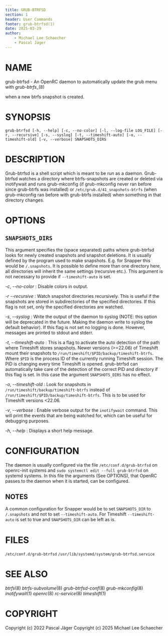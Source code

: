 ```yaml
---
title: GRUB-BTRFSD
section: 1
header: User Commands
footer: grub-btrfsd(1)
date: 2025-03-29
author:
    - Michael Lee Schaecher
    - Pascal Jäger
---
```


# NAME

grub-btrfsd - An OpenRC daemon to automatically update the grub menu
with _grub-btrfs__(8)

when a new btrfs snapshot is created.

# SYNOPSIS

`grub-btrfsd [-h, --help] [-c, --no-color] [-l, --log-file LOG_FILE] [-r, --recursive] [-s, --syslog] [-t, --timeshift-auto] [-o, --timeshift-old] [-v, --verbose] SNAPSHOTS_DIRS`

# DESCRIPTION

Grub-btrfsd is a shell script which is meant to be run as a daemon. Grub-btrfsd watches a directory where btrfs-snapshots are created or deleted via inotifywait and runs grub-mkconfig (if grub-mkconfig never ran before since grub-btrfs was installed) or `/etc/grub.d/41_snapshots-btrfs` (when grub-mkconfig ran before with grub-btrfs installed) when something in that directory changes.

# OPTIONS

## `SNAPSHOTS_DIRS`

This argument specifies the (space separated) paths where grub-btrfsd looks for newly created snapshots and snapshot deletions. It is usually defined by the program used to make snapshots. E.g. for Snapper this would be `/.snapshots`. It is possible to define more than one directory here, all directories will inherit the same settings (recursive etc.). This argument is not necessary to provide if `--timeshift-auto` is set.

_-c_, _--no-color_
: Disable colors in output.

_-r_  _--recursive_
: Watch snapshot directories recursively. This is useful if the snapshots are stored in subdirectories of the specified directories. If this flag is not set, only the specified directories are watched.

_-s_, _--syslog_
: Write the output of the daemon to syslog (NOTE: this option will be deprecated in the future. Making the daemon write to syslog the default behavior). If this flag is not set no logging is done. However, messages are printed to stdout and stderr.

_-t_, _--timeshift-auto_
: This is a flag to activate the auto detection of the path where Timeshift stores snapshots. Newer versions (\>=22.06) of Timeshift mount their snapshots to `/run/timeshift/$PID/backup/timeshift-btrfs`. Where `$PID` is the process ID of the currently running Timeshift session. The PID is changing every time Timeshift is opened. grub-btrfsd can automatically take care of the detection of the correct PID and directory if this flag is set. In this case the argument `SNAPSHOTS_DIRS` has no effect.

_-o_, _--timeshift-old_
: Look for snapshots in `/run/timeshift/backup/timeshift-btrfs` instead of `/run/timeshift/$PID/backup/timeshift-btrfs`. This is to be used for Timeshift versions \<22.06.

_-v_, _--verbose_
: Enable verbose output for the `inotifywait` command. This will print the events that are being watched for, which can be useful for debugging purposes.

_-h_, _--help_
: Displays a short help message.

# CONFIGURATION

The daemon is usually configured via the file `/etc/conf.d/grub-btrfsd` on openrc-init systems and `sudo systemctl edit --full grub-btrfsd` on systemd systems. In this file the arguments (See OPTIONS), that OpenRC passes to the daemon when it is started, can be configured.

## NOTES

A common configuration for Snapper would be to set `SNAPSHOTS_DIR` to `/.snapshots` and not to set `--timeshift-auto`. For Timeshift `--timeshift-auto` is set to true and `SNAPSHOTS_DIR` can be left as is.

# FILES

`/etc/conf.d/grub-btrfsd` `/usr/lib/systemd/system/grub-btrfsd.service`

# SEE ALSO

_btrfs_(8) _btrfs-subvolume_(8) _grub-btrfsd-conf_(8) _grub-mkconfig_(8)
_inotifywait_(1) _openrc_(8) _rc-service_(8) _timeshift_(1)

# COPYRIGHT

Copyright (c) 2022 Pascal Jäger
Copyright (c) 2025 Michael Lee Schaecher
